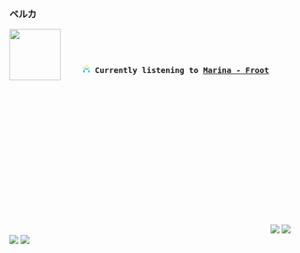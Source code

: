 ### ベルカ

<div align="center">
<kbd>
<a href="https://www.youtube.com/results?search_query=Marina+Froot" target="_blank">
    <img align="left" width="92" height="92" src="https:&#x2F;&#x2F;lastfm.freetls.fastly.net&#x2F;i&#x2F;u&#x2F;174s&#x2F;30a137f84ed1cf5ae64cf74b74ed4437.jpg">
</a>
</br></br></br>
<b><p align="center"><img height="14" width="14" src=https:&#x2F;&#x2F;github.com&#x2F;BelkaDev&#x2F;BelkaDev&#x2F;blob&#x2F;master&#x2F;assets&#x2F;listening1.png?raw&#x3D;true> Currently listening to <a href="https://www.youtube.com/results?search_query=Marina+Froot" target="_blank">Marina  - Froot</a> </b></p>
</kbd>
</div>

<div>
<div align="right">
</br></br></br></br></br></br></br></br></br></br></br></br></br></br></br>
    <a href="mailto:belk5@outlook.com"><img src="https://img.shields.io/badge/-Contact-blue?style=flat-rounded&logo=mail&logoColor=white"></a>
    <a href="https://www.buymeacoffee.com/belkadev"><img src="https://img.shields.io/badge/-Buy%20me%20a%20coffee-FF813F?style=flat-rounded&logo=buymeacoffee&logoColor=white"></a>
</div>
<div align="left">
    <a href="mailto:belk5@outlook.com"><img src="https://img.shields.io/badge/-Contact-blue?style=flat-rounded&logo=mail&logoColor=white"></a>
    <a href="https://www.buymeacoffee.com/belkadev"><img src="https://img.shields.io/badge/-Buy%20me%20a%20coffee-FF813F?style=flat-rounded&logo=buymeacoffee&logoColor=white"></a>
</div>
</div>